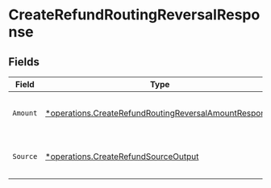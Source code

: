 # CreateRefundRoutingReversalResponse


## Fields

| Field                                                                                                                         | Type                                                                                                                          | Required                                                                                                                      | Description                                                                                                                   |
| ----------------------------------------------------------------------------------------------------------------------------- | ----------------------------------------------------------------------------------------------------------------------------- | ----------------------------------------------------------------------------------------------------------------------------- | ----------------------------------------------------------------------------------------------------------------------------- |
| `Amount`                                                                                                                      | [*operations.CreateRefundRoutingReversalAmountResponse](../../models/operations/createrefundroutingreversalamountresponse.md) | :heavy_minus_sign:                                                                                                            | The amount that will be pulled back.                                                                                          |
| `Source`                                                                                                                      | [*operations.CreateRefundSourceOutput](../../models/operations/createrefundsourceoutput.md)                                   | :heavy_minus_sign:                                                                                                            | Where the funds will be pulled back from.                                                                                     |